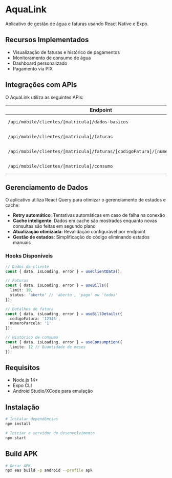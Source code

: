 # AquaLink

Aplicativo de gestão de água e faturas usando React Native e Expo.

## Recursos Implementados

- Visualização de faturas e histórico de pagamentos
- Monitoramento de consumo de água
- Dashboard personalizado
- Pagamento via PIX

## Integrações com APIs

O AquaLink utiliza as seguintes APIs:

| Endpoint | Status | Implementação |
|----------|--------|---------------|
| `/api/mobile/clientes/[matricula]/dados-basicos` | ✅ Implementado | `useClientData()` hook |
| `/api/mobile/clientes/[matricula]/faturas` | ✅ Implementado | `useBills()` hook |
| `/api/mobile/clientes/[matricula]/faturas/[codigoFatura]/[numeroParcela]` | ✅ Implementado | `useBillDetails()` hook |
| `/api/mobile/clientes/[matricula]/consumo` | ✅ Implementado | `useConsumption()` hook |

## Gerenciamento de Dados

O aplicativo utiliza React Query para otimizar o gerenciamento de estados e cache:

- **Retry automático**: Tentativas automáticas em caso de falha na conexão
- **Cache inteligente**: Dados em cache são mostrados enquanto novas consultas são feitas em segundo plano
- **Atualização otimizada**: Revalidação configurável por endpoint
- **Gestão de estados**: Simplificação do código eliminando estados manuais

### Hooks Disponíveis

```typescript
// Dados do cliente
const { data, isLoading, error } = useClientData();

// Faturas
const { data, isLoading, error } = useBills({ 
  limit: 10,
  status: 'aberto' // 'aberto', 'pago' ou 'todos'
});

// Detalhes de fatura
const { data, isLoading, error } = useBillDetails({
  codigoFatura: '12345',
  numeroParcela: '1'
});

// Histórico de consumo
const { data, isLoading, error } = useConsumption({
  limite: 12 // Quantidade de meses
});
```

## Requisitos

- Node.js 14+
- Expo CLI
- Android Studio/XCode para emulação

## Instalação

```bash
# Instalar dependências
npm install

# Iniciar o servidor de desenvolvimento
npm start
```

## Build APK

```bash
# Gerar APK
npx eas build -p android --profile apk
``` 